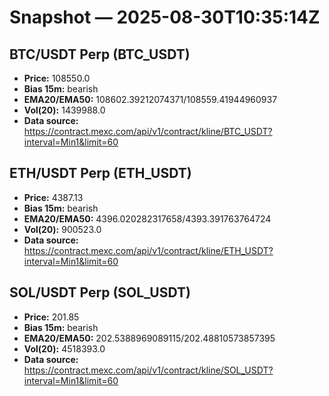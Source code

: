 # Snapshot — 2025-08-30T10:35:14Z

## BTC/USDT Perp (BTC_USDT)
- **Price:** 108550.0
- **Bias 15m:** bearish
- **EMA20/EMA50:** 108602.39212074371/108559.41944960937
- **Vol(20):** 1439988.0
- **Data source:** https://contract.mexc.com/api/v1/contract/kline/BTC_USDT?interval=Min1&limit=60

## ETH/USDT Perp (ETH_USDT)
- **Price:** 4387.13
- **Bias 15m:** bearish
- **EMA20/EMA50:** 4396.020282317658/4393.391763764724
- **Vol(20):** 900523.0
- **Data source:** https://contract.mexc.com/api/v1/contract/kline/ETH_USDT?interval=Min1&limit=60

## SOL/USDT Perp (SOL_USDT)
- **Price:** 201.85
- **Bias 15m:** bearish
- **EMA20/EMA50:** 202.5388969089115/202.48810573857395
- **Vol(20):** 4518393.0
- **Data source:** https://contract.mexc.com/api/v1/contract/kline/SOL_USDT?interval=Min1&limit=60
